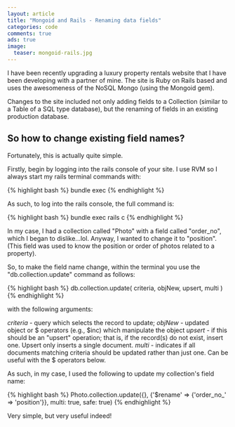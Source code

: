 ```yaml
---
layout: article
title: "Mongoid and Rails - Renaming data fields"
categories: code
comments: true
ads: true
image:
  teaser: mongoid-rails.jpg
---
```


I have been recently upgrading a luxury property rentals website that I have been developing with a partner of mine.  The site is Ruby on Rails based and uses the awesomeness of the NoSQL Mongo (using the Mongoid gem).

Changes to the site included not only adding fields to a Collection (similar to a Table of a SQL type database), but the renaming of fields in an existing production database.

## So how to change existing field names?

Fortunately, this is actually quite simple.

Firstly, begin by logging into the rails console of your site.  I use RVM so I always start my rails terminal commands with:

{% highlight bash %}
bundle exec
{% endhighlight %}

As such, to log into the rails console, the full command is:

{% highlight bash %}
bundle exec rails c
{% endhighlight %}

In my case, I had a collection called "Photo" with a field called "order_no", which I began to dislike...lol.  Anyway, I wanted to change it to "position".  (This field was used to know the position or order of photos related to a property).

So, to make the field name change, within the terminal you use the "db.collection.update" command as follows:

{% highlight bash %}
db.collection.update( criteria, objNew, upsert, multi )
{% endhighlight %}

with the following arguments:

*criteria* - query which selects the record to update;
*objNew* - updated object or $ operators (e.g., $inc) which manipulate the object
*upsert* - if this should be an "upsert" operation; that is, if the record(s) do not exist, insert one. Upsert only inserts a single document.
*multi* - indicates if all documents matching criteria should be updated rather than just one. Can be useful with the $ operators below.

As such, in my case, I used the following to update my collection's field name:

{% highlight bash %}
Photo.collection.update({},
	{'$rename' => {'order_no_' => 'position'}},
	multi: true, safe: true)
{% endhighlight %}

Very simple, but very useful indeed!
